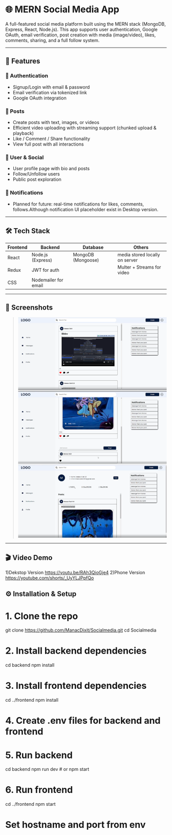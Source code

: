# 🌐 MERN Social Media App

A full-featured social media platform built using the MERN stack (MongoDB, Express, React, Node.js). This app supports user authentication, Google OAuth, email verification, post creation with media (image/video), likes, comments, sharing, and a full follow system.

---

## 🚀 Features

### 🔐 Authentication
- Signup/Login with email & password
- Email verification via tokenized link
- Google OAuth integration

### 📝 Posts
- Create posts with text, images, or videos
- Efficient video uploading with streaming support (chunked upload & playback)
- Like / Comment / Share functionality
- View full post with all interactions

### 👤 User & Social
- User profile page with bio and posts
- Follow/Unfollow users
- Public post exploration

### 🔔 Notifications
- Planned for future: real-time notifications for likes, comments, follows.Although notification UI placeholder exist in Desktop version.
---

## 🛠️ Tech Stack

| Frontend | Backend | Database | Others |
|----------|---------|----------|--------|
| React    | Node.js (Express) | MongoDB (Mongoose) | media stored locally on server |
| Redux | JWT for auth | | Multer + Streams for video |
| CSS  | Nodemailer for email | |  |

---

## 📸 Screenshots

> ![Home Feed](screenshots/home.png)  
> ![Post View](screenshots/post.png)  
> ![Profile Page](screenshots/profile.png)

---
## 🎬 Video Demo
1)Dekstop Version
https://youtu.be/RAh3QioGje4
2)Phone Version
https://youtube.com/shorts/_UyYLJPpfQo
## ⚙️ Installation & Setup

# 1. Clone the repo
git clone https://github.com/ManacDixit/Socialmedia.git
cd Socialmedia

# 2. Install backend dependencies
cd backend
npm install

# 3. Install frontend dependencies
cd ../frontend
npm install

# 4. Create .env files for backend and frontend

# 5. Run backend
cd backend
npm run dev  # or npm start

# 6. Run frontend
cd ../frontend
npm start

# Set hostname and port from env
